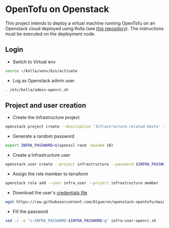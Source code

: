 # OpenTofu on Openstack
This project intends to deploy a virtual machine running OpenTofu on an Openstack cloud deployed using Kolla (see [this repository](https://github.com/Algueron/openstack-home)).
The instructions must be executed on the deployment node.

## Login

- Switch to Virtual env
````bash
source ~/kolla/venv/bin/activate
````

- Log as Openstack admin user
````bash
. /etc/kolla/admin-openrc.sh
````

## Project and user creation

- Create the infrastructure project
````bash
openstack project create --description 'Infrastructure-related Hosts' infrastructure --domain default
````

- Generate a random password
````bash
export INFRA_PASSWORD=$(openssl rand -base64 18)
````

- Create a Infrastructure user
````bash
openstack user create --project infrastructure --password $INFRA_PASSWORD infra_user
````

- Assign the role member to terraform
````bash
openstack role add --user infra_user --project infrastructure member
````

- Download the user's [credentials file](infra-user-openrc.sh)
````bash
wget https://raw.githubusercontent.com/Algueron/openstack-opentofu/main/infra-user-openrc.sh
````

- Fill the password
````bash
sed -i -e "s~INFRA_PASSWORD~$INFRA_PASSWORD~g" infra-user-openrc.sh
````
